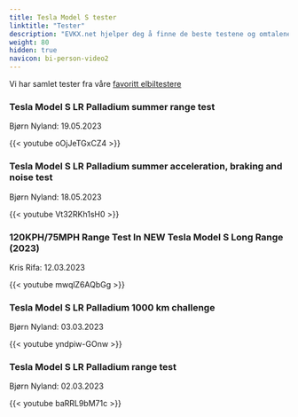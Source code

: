 ```yaml
---
title: Tesla Model S tester
linktitle: "Tester"
description: "EVKX.net hjelper deg å finne de beste testene og omtalene av denne modellen. "
weight: 80
hidden: true
navicon: bi-person-video2
---
```

Vi har samlet tester fra våre [favoritt elbiltestere](../../../../guides/evreviewers/)

<div class="container text-center shadow p-2 pe-4 mb-5 bg-body-tertiary rounded border">
<h3>Tesla Model S LR Palladium summer range test</h3>
<p>Bjørn Nyland: 19.05.2023</p>

{{< youtube oOjJeTGxCZ4 >}}

</div>
<div class="container text-center shadow p-2 pe-4 mb-5 bg-body-tertiary rounded border">
<h3>Tesla Model S LR Palladium summer acceleration, braking and noise test</h3>
<p>Bjørn Nyland: 18.05.2023</p>

{{< youtube Vt32RKh1sH0 >}}

</div>
<div class="container text-center shadow p-2 pe-4 mb-5 bg-body-tertiary rounded border">
<h3>120KPH/75MPH Range Test In NEW Tesla Model S Long Range (2023)</h3>
<p>Kris Rifa: 12.03.2023</p>

{{< youtube mwqlZ6AQbGg >}}

</div>
<div class="container text-center shadow p-2 pe-4 mb-5 bg-body-tertiary rounded border">
<h3>Tesla Model S LR Palladium 1000 km challenge</h3>
<p>Bjørn Nyland: 03.03.2023</p>

{{< youtube yndpiw-GOnw >}}

</div>
<div class="container text-center shadow p-2 pe-4 mb-5 bg-body-tertiary rounded border">
<h3>Tesla Model S LR Palladium range test</h3>
<p>Bjørn Nyland: 02.03.2023</p>

{{< youtube baRRL9bM71c >}}

</div>
